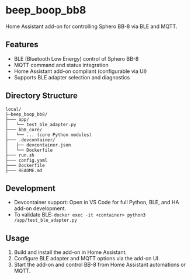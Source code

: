 # beep_boop_bb8

Home Assistant add-on for controlling Sphero BB-8 via BLE and MQTT.

## Features

- BLE (Bluetooth Low Energy) control of Sphero BB-8
- MQTT command and status integration
- Home Assistant add-on compliant (configurable via UI)
- Supports BLE adapter selection and diagnostics

## Directory Structure

```text
local/
├─beep_boop_bb8/
├─── app/
│   └── test_ble_adapter.py
├─── bb8_core/
│   └── ... (core Python modules)
├─── .devcontainer/
│   ├── devcontainer.json
│   └── Dockerfile
├─── run.sh
├─── config.yaml
├─── Dockerfile
├─── README.md
```

## Development

- Devcontainer support: Open in VS Code for full Python, BLE, and HA add-on development.
- To validate BLE: `docker exec -it <container> python3 /app/test_ble_adapter.py`

## Usage

1. Build and install the add-on in Home Assistant.
2. Configure BLE adapter and MQTT options via the add-on UI.
3. Start the add-on and control BB-8 from Home Assistant automations or MQTT.
